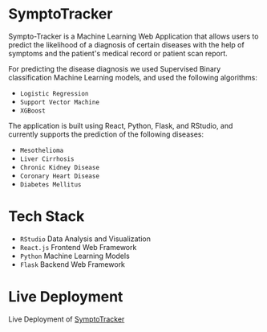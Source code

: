 # SymptoTracker

Sympto-Tracker is a Machine Learning Web Application that allows users to predict the likelihood of a diagnosis of certain diseases with the help of symptoms and the
patient's medical record or patient scan report. 

For predicting the disease diagnosis we used Supervised Binary classification Machine Learning models, and used the following algorithms:

* `Logistic Regression`
* `Support Vector Machine`
* `XGBoost`

The application is built using React, Python, Flask, and RStudio, and currently supports the prediction of the following diseases:

* `Mesothelioma`
* `Liver Cirrhosis`
* `Chronic Kidney Disease`
* `Coronary Heart Disease`
* `Diabetes Mellitus`

# Tech Stack

* `RStudio`  Data Analysis and Visualization
* `React.js` Frontend Web Framework
* `Python`   Machine Learning Models
* `Flask`    Backend Web Framework

# Live Deployment

Live Deployment of [SymptoTracker](https://sympto-tracker.vercel.app/)



